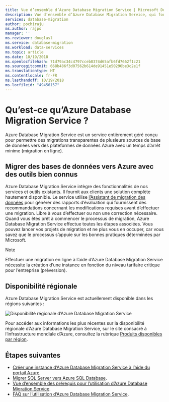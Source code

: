 ```yaml
---
title: Vue d’ensemble d’Azure Database Migration Service | Microsoft Docs
description: Vue d’ensemble d’Azure Database Migration Service, qui fournit des migrations transparentes de nombreuses sources de base de données vers des plateformes de données Azure.
services: database-migration
author: pochiraju
ms.author: rajpo
manager: ''
ms.reviewer: douglasl
ms.service: database-migration
ms.workload: data-services
ms.topic: article
ms.date: 10/19/2018
ms.openlocfilehash: 71d79ac34c4797cceb8374d65afb6fd7662f1c21
ms.sourcegitcommit: 668b486f3d07562b614de91451e50296be3c2e1f
ms.translationtype: HT
ms.contentlocale: fr-FR
ms.lasthandoff: 10/19/2018
ms.locfileid: "49456157"
---
```

# <a name="what-is-the-azure-database-migration-service"></a>Qu’est-ce qu’Azure Database Migration Service ?
Azure Database Migration Service est un service entièrement géré conçu pour permettre des migrations transparentes de plusieurs sources de base de données vers des plateformes de données Azure avec un temps d’arrêt minime (migration en ligne).

## <a name="migrate-databases-to-azure-with-familiar-tools"></a>Migrer des bases de données vers Azure avec des outils bien connus
Azure Database Migration Service intègre des fonctionnalités de nos services et outils existants. Il fournit aux clients une solution complète hautement disponible. Le service utilise [l’Assistant de migration des données](http://aka.ms/dma) pour générer des rapports d’évaluation qui fournissent des recommandations concernant les modifications requises avant d’effectuer une migration. Libre à vous d’effectuer ou non une correction nécessaire. Quand vous êtes prêt à commencer le processus de migration, Azure Database Migration Service effectue toutes les étapes associées. Vous pouvez lancer vos projets de migration et ne plus vous en occuper, car vous savez que le processus s’appuie sur les bonnes pratiques déterminées par Microsoft.

> [!NOTE]
> Effectuer une migration en ligne à l’aide d’Azure Database Migration Service nécessite la création d’une instance en fonction du niveau tarifaire critique pour l’entreprise (préversion).

## <a name="regional-availability"></a>Disponibilité régionale
Azure Database Migration Service est actuellement disponible dans les régions suivantes :

![Disponibilité régionale d’Azure Database Migration Service](media\overview\dms-regional-availability1.png)

Pour accéder aux informations les plus récentes sur la disponibilité régionale d’Azure Database Migration Service, sur le site consacré à l’infrastructure mondiale d’Azure, consultez la rubrique [Produits disponibles par région](https://azure.microsoft.com/global-infrastructure/services/).

## <a name="next-steps"></a>Étapes suivantes
- [Créer une instance d’Azure Database Migration Service à l’aide du portail Azure](quickstart-create-data-migration-service-portal.md).
- [Migrer SQL Server vers Azure SQL Database](tutorial-sql-server-to-azure-sql.md).
- [Vue d’ensemble des prérequis pour l’utilisation d’Azure Database Migration Service](pre-reqs.md).
- [FAQ sur l’utilisation d’Azure Database Migration Service](faq.md).
